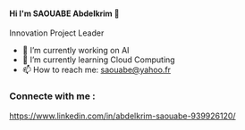 #### Hi I'm SAOUABE Abdelkrim 👋

Innovation Project Leader

- 🔭 I’m currently working on AI
- 🌱 I’m currently learning Cloud Computing
- 📫 How to reach me: saouabe@yahoo.fr
### Connecte with me :
https://www.linkedin.com/in/abdelkrim-saouabe-939926120/
